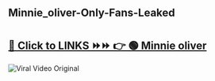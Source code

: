 
 ## Minnie_oliver-Only-Fans-Leaked

# <h2><a href="https://clipsfans.com/Minnie_oliver&ref=git">🔗 Click to LINKS ⏩⏩ 👉 🟢 Minnie oliver </a></h2>

<a href="https://clipsfans.com/Minnie_oliver&ref=git" rel="nofollow" data-target="animated-image.originalLink"><img src="https://i.ibb.co.com/xMMVF88/686577567.gif" alt="Viral Video Original" style="max-width: 100%; display: inline-block;" data-target="animated-image.originalImage"></a>

